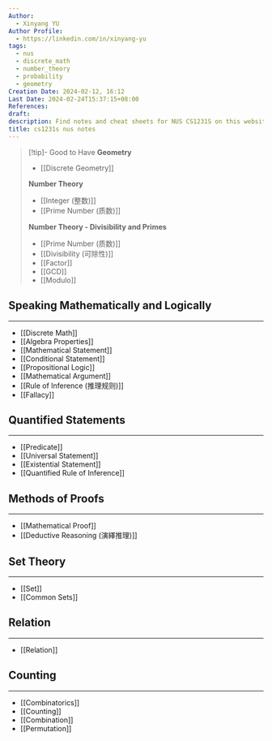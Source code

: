 ```yaml
---
Author:
  - Xinyang YU
Author Profile:
  - https://linkedin.com/in/xinyang-yu
tags:
  - nus
  - discrete_math
  - number_theory
  - probability
  - geometry
Creation Date: 2024-02-12, 16:12
Last Date: 2024-02-24T15:37:15+08:00
References: 
draft: 
description: Find notes and cheat sheets for NUS CS1231S on this website. Get help preparing for your final exam and answers to your questions.
title: cs1231s nus notes
---
```


>[!tip]- Good to Have
> **Geometry**
> - [[Discrete Geometry]]
>   
> **Number Theory**
> - [[Integer (整数)]]
> - [[Prime Number (质数)]]
>   
> **Number Theory - Divisibility and Primes** 
> - [[Prime Number (质数)]]
> - [[Divisibility (可除性)]]
> - [[Factor]]
> - [[GCD]]
> - [[Modulo]]
## Speaking Mathematically and Logically
---
- [[Discrete Math]]
- [[Algebra Properties]]
- [[Mathematical Statement]]
- [[Conditional Statement]]
- [[Propositional Logic]]
- [[Mathematical Argument]]
- [[Rule of Inference (推理规则)]]
- [[Fallacy]]

## Quantified Statements
---
- [[Predicate]]
- [[Universal Statement]]
- [[Existential Statement]]
- [[Quantified Rule of Inference]]

## Methods of Proofs
---
- [[Mathematical Proof]]
- [[Deductive Reasoning (演繹推理)]]

## Set Theory
---
- [[Set]]
- [[Common Sets]]

## Relation
---
- [[Relation]]



## Counting
---
- [[Combinatorics]]
- [[Counting]]
- [[Combination]]
- [[Permutation]]

